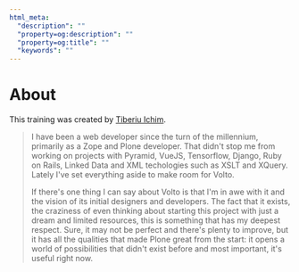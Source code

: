```yaml
---
html_meta:
  "description": ""
  "property=og:description": ""
  "property=og:title": ""
  "keywords": ""
---
```


# About

This training was created by [Tiberiu Ichim](https://github.com/tiberiuichim).

> I have been a web developer since the turn of the millennium, primarily
> as a Zope and Plone developer. That didn't stop me from working on projects
> with Pyramid, VueJS, Tensorflow, Django, Ruby on Rails, Linked Data and XML
> techologies such as XSLT and XQuery. Lately I've set everything aside to
> make room for Volto.
>
> If there's one thing I can say about Volto is that I'm in awe with it and
> the vision of its initial designers and developers. The fact that it
> exists, the craziness of even thinking about starting this project with
> just a dream and limited resources, this is something that has my deepest
> respect. Sure, it may not be perfect and there's plenty to improve, but it
> has all the qualities that made Plone great from the start: it opens
> a world of possibilities that didn't exist before and most important, it's
> useful right now.
